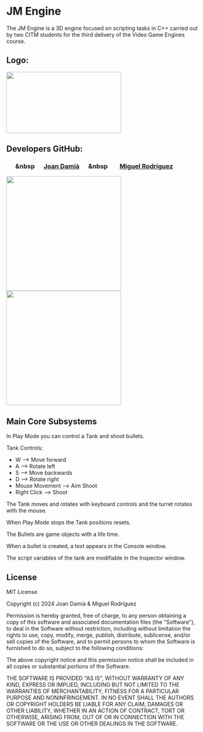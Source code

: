 # JM Engine

The JM Engine is a 3D engine focused on scripting tasks in C++ carried out by two CITM students for the third delivery of the Video Game Engines course.



## Logo:

<img align="center" width="300" height="160" src="https://media.discordapp.net/attachments/1046911945695043725/1196885927948193864/JM.png">



## Developers GitHub:


### &nbsp;&nbsp;&nbsp;&nbsp;&nbsp;&nbsp;&nbsp&nbsp;&nbsp;&nbsp;&nbsp;&nbsp; [Joan Damià](<https://github.com/JoanDamia>)&nbsp;&nbsp;&nbsp;&nbsp;&nbsp;&nbsp;&nbsp&nbsp;&nbsp;&nbsp;&nbsp;&nbsp;&nbsp;&nbsp; [Miguel Rodríguez](<https://github.com/Bankaster>)

<div>
<img align="center" width="300" height="300" src="https://media.discordapp.net/attachments/1046911945695043725/1196885928451526717/Joan.png">
<img align="center" width="300" height="300" src="https://media.discordapp.net/attachments/1046911945695043725/1196885928812220437/Miguel.png">
</div>



## Main Core Subsystems

In Play Mode you can control a Tank and shoot bullets.

Tank Controls:
- W --> Move forward
- A --> Rotate left
- S --> Move backwards
- D --> Rotate right
- Mouse Movement --> Aim Shoot
- Right Click --> Shoot

The Tank moves and rotates with keyboard controls and the turret rotates with the mouse.

When Play Mode stops the Tank positions resets.

The Bullets are game objects with a life time.

When a bullet is created, a text appears in the Console window.

The script variables of the tank are modifiable in the Inspector window.




## License

MIT License

Copyright (c) 2024 Joan Damià & Miguel Rodríguez

Permission is hereby granted, free of charge, to any person obtaining a copy
of this software and associated documentation files (the "Software"), to deal
in the Software without restriction, including without limitation the rights
to use, copy, modify, merge, publish, distribute, sublicense, and/or sell
copies of the Software, and to permit persons to whom the Software is
furnished to do so, subject to the following conditions:

The above copyright notice and this permission notice shall be included in all
copies or substantial portions of the Software.

THE SOFTWARE IS PROVIDED "AS IS", WITHOUT WARRANTY OF ANY KIND, EXPRESS OR
IMPLIED, INCLUDING BUT NOT LIMITED TO THE WARRANTIES OF MERCHANTABILITY,
FITNESS FOR A PARTICULAR PURPOSE AND NONINFRINGEMENT. IN NO EVENT SHALL THE
AUTHORS OR COPYRIGHT HOLDERS BE LIABLE FOR ANY CLAIM, DAMAGES OR OTHER
LIABILITY, WHETHER IN AN ACTION OF CONTRACT, TORT OR OTHERWISE, ARISING FROM,
OUT OF OR IN CONNECTION WITH THE SOFTWARE OR THE USE OR OTHER DEALINGS IN THE
SOFTWARE.
